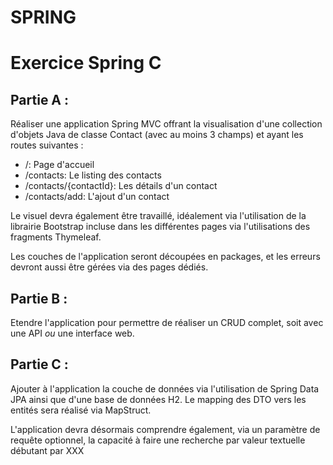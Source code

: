 # SPRING

# Exercice Spring C

## Partie A :

Réaliser une application Spring MVC offrant la visualisation d'une collection d'objets Java de classe Contact (avec au moins 3 champs) et ayant les routes suivantes :
- /: Page d'accueil
- /contacts: Le listing des contacts
- /contacts/{contactId}: Les détails d'un contact
- /contacts/add: L'ajout d'un contact

Le visuel devra également être travaillé, idéalement via l'utilisation de la librairie Bootstrap incluse dans les différentes pages via l'utilisations des fragments Thymeleaf.

Les couches de l'application seront découpées en packages, et les erreurs devront aussi être gérées via des pages dédiés.

## Partie B :

Etendre l'application pour permettre de réaliser un CRUD complet, soit avec une API *ou* une interface web.

## Partie C :

Ajouter à l'application la couche de données via l'utilisation de Spring Data JPA ainsi que d'une base de données H2. Le mapping des DTO vers les entités sera réalisé via 
MapStruct. 

L'application devra désormais comprendre également, via un paramètre de requête optionnel, la capacité à faire une recherche par valeur textuelle débutant par XXX
